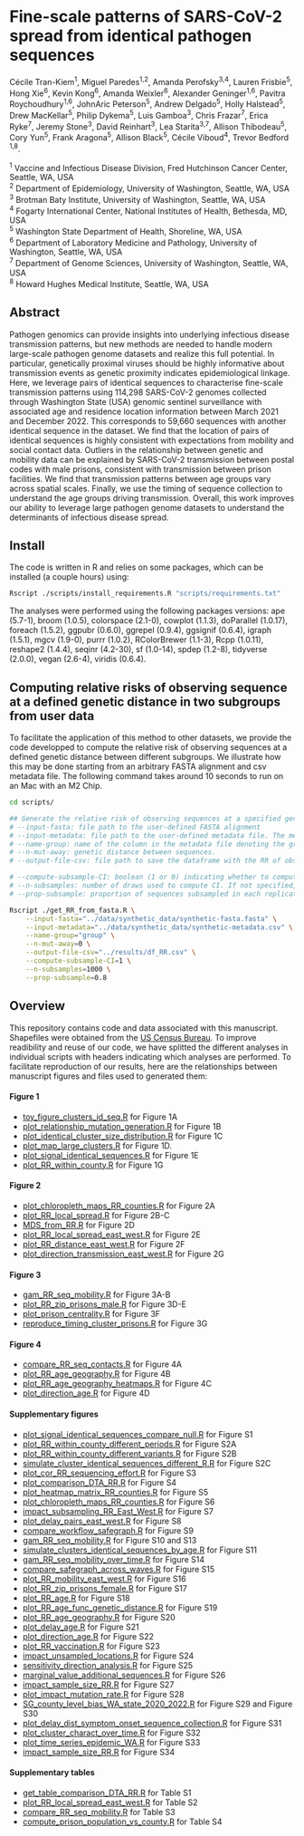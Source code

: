 # Fine-scale patterns of SARS-CoV-2 spread from identical pathogen sequences

Cécile Tran-Kiem<sup>1</sup>,
Miguel Paredes<sup>1,2</sup>,
Amanda Perofsky<sup>3,4</sup>,
Lauren Frisbie<sup>5</sup>,
Hong Xie<sup>6</sup>,
Kevin Kong<sup>6</sup>,
Amanda Weixler<sup>6</sup>,
Alexander Geninger<sup>1,6</sup>,
Pavitra Roychoudhury<sup>1,6</sup>,
JohnAric Peterson<sup>5</sup>,
Andrew Delgado<sup>5</sup>,
Holly Halstead<sup>5</sup>,
Drew MacKellar<sup>5</sup>,
Philip Dykema<sup>5</sup>,
Luis Gamboa<sup>3</sup>,
Chris Frazar<sup>7</sup>,
Erica Ryke<sup>7</sup>,
Jeremy Stone<sup>3</sup>,
David Reinhart<sup>3</sup>,
Lea Starita<sup>3,7</sup>,
Allison Thibodeau<sup>5</sup>,
Cory Yun<sup>5</sup>,
Frank Aragona<sup>5</sup>,
Allison Black<sup>5</sup>,
Cécile Viboud<sup>4</sup>,
Trevor Bedford <sup>1,8</sup>.

<sup>1</sup> Vaccine and Infectious Disease Division, Fred Hutchinson Cancer Center, Seattle, WA, USA <br>
<sup>2</sup> Department of Epidemiology, University of Washington, Seattle, WA, USA <br>
<sup>3</sup> Brotman Baty Institute, University of Washington, Seattle, WA, USA <br>
<sup>4</sup> Fogarty International Center, National Institutes of Health, Bethesda, MD, USA <br>
<sup>5</sup> Washington State Department of Health, Shoreline, WA, USA <br>
<sup>6</sup> Department of Laboratory Medicine and Pathology, University of Washington, Seattle, WA, USA<br>
<sup>7</sup> Department of Genome Sciences, University of Washington, Seattle, WA, USA <br>
<sup>8</sup> Howard Hughes Medical Institute, Seattle, WA, USA


## Abstract

Pathogen genomics can provide insights into underlying infectious disease transmission patterns, but new methods are needed to handle modern large-scale pathogen genome datasets and realize this full potential.
In particular, genetically proximal viruses should be highly informative about transmission events as genetic proximity indicates epidemiological linkage.
Here, we leverage pairs of identical sequences to characterise fine-scale transmission patterns using 114,298 SARS-CoV-2 genomes collected through Washington State (USA) genomic sentinel surveillance with associated age and residence location information between March 2021 and December 2022.
This corresponds to 59,660 sequences with another identical sequence in the dataset.
We find that the location of pairs of identical sequences is highly consistent with expectations from mobility and social contact data. 
Outliers in the relationship between genetic and mobility data can be explained by SARS-CoV-2 transmission between postal codes with male prisons, consistent with transmission between prison facilities. 
We find that transmission patterns between age groups vary across spatial scales. 
Finally, we use the timing of sequence collection to understand the age groups driving transmission.
Overall, this work improves our ability to leverage large pathogen genome datasets to understand the determinants of infectious disease spread.

## Install
The code is written in R and relies on some packages, which can be installed (a couple hours) using:

```bash
Rscript ./scripts/install_requirements.R "scripts/requirements.txt"
```

The analyses were performed using the following packages versions: ape (5.7-1), broom (1.0.5), colorspace (2.1-0), cowplot (1.1.3), doParallel (1.0.17), foreach (1.5.2), ggpubr (0.6.0), ggrepel (0.9.4), ggsignif (0.6.4), igraph (1.5.1), mgcv (1.9-0), purrr (1.0.2), RColorBrewer (1.1-3), Rcpp (1.0.11), reshape2 (1.4.4), seqinr (4.2-30), sf (1.0-14), spdep (1.2-8), tidyverse (2.0.0), vegan (2.6-4), viridis (0.6.4). 


## Computing relative risks of observing sequence at a defined genetic distance in two subgroups from user data
To facilitate the application of this method to other datasets, we provide the code developped to compute the relative risk of observing sequences at a defined genetic distance between different subgroups. We illustrate how this may be done starting from an arbitrary FASTA alignment and csv metadata file. The following command takes around 10 seconds to run on an Mac with an M2 Chip. 

```bash
cd scripts/

## Generate the relative risk of observing sequences at a specified genetic distance. It takes the following arguments:
# --input-fasta: file path to the user-defined FASTA alignment
# --input-metadata: file path to the user-defined metadata file. The metadata should be a csv file with a column "sequence_name" containing the sequence names (matching those found in the alignment) and some associated metadata columns. 
# --name-group: name of the column in the metadata file denoting the groups between which we will generate the relative risk of observing sequences at a given genetic distance.
# --n-mut-away: genetic distance between sequences. 
# --output-file-csv: file path to save the dataframe with the RR of observing sequences

# --compute-subsample-CI: boolean (1 or 0) indicating whether to compute subsampled confidence interval around RR estimates. If not specified, default is 0. 
# --n-subsamples: number of draws used to compute CI. If not specified, default is 1000.
# --prop-subsample: proportion of sequences subsampled in each replicate. If not specified, default is 0.8. 

Rscript ./get_RR_from_fasta.R \
    --input-fasta="../data/synthetic_data/synthetic-fasta.fasta" \
    --input-metadata="../data/synthetic_data/synthetic-metadata.csv" \
    --name-group="group" \
    --n-mut-away=0 \
    --output-file-csv="../results/df_RR.csv" \
    --compute-subsample-CI=1 \
    --n-subsamples=1000 \
    --prop-subsample=0.8
```

## Overview
This repository contains code and data associated with this manuscript.
Shapefiles were obtained from the [US Census Bureau](https://ofm.wa.gov/washington-data-research/population-demographics/gis-data/census-geographic-files). 
To improve readibility and reuse of our code, we have splitted the different analyses in individual scripts with headers indicating which analyses are performed.
To facilitate reproduction of our results, here are the relationships between manuscript figures and files used to generated them:

#### Figure 1
- [toy_figure_clusters_id_seq.R](https://github.com/blab/phylo-kernel-public/blob/main/scripts/presentation_framework/toy_figure_clusters_id_seq.R) for Figure 1A
- [plot_relationship_mutation_generation.R](https://github.com/blab/phylo-kernel-public/blob/main/scripts/presentation_framework/plot_relationship_mutation_generation.R) for Figure 1B
- [plot_identical_cluster_size_distribution.R](https://github.com/blab/phylo-kernel-public/blob/main/scripts/presentation_framework/plot_identical_cluster_size_distribution.R) for Figure 1C
- [plot_map_large_clusters.R](https://github.com/blab/phylo-kernel-public/blob/main/scripts/presentation_framework/plot_map_large_clusters.R) for Figure 1D. 
- [plot_signal_identical_sequences.R](https://github.com/blab/phylo-kernel-public/blob/main/scripts/presentation_framework/plot_signal_identical_sequences.R) for Figure 1E
- [plot_RR_within_county.R](https://github.com/blab/phylo-kernel-public/blob/main/scripts/spatial_analyses/plot_RR_within_county.R) for Figure 1G

#### Figure 2
- [plot_chloropleth_maps_RR_counties.R](https://github.com/blab/phylo-kernel-public/blob/main/scripts/spatial_analyses/plot_chloropleth_maps_RR_counties.R) for Figure 2A
- [plot_RR_local_spread.R](https://github.com/blab/phylo-kernel-public/blob/main/scripts/spatial_analyses/plot_RR_local_spread.R) for Figure 2B-C
- [MDS_from_RR.R](https://github.com/blab/phylo-kernel-public/blob/main/scripts/spatial_analyses/MDS_from_RR.R) for Figure 2D
- [plot_RR_local_spread_east_west.R](https://github.com/blab/phylo-kernel-public/blob/main/scripts/spatial_analyses/plot_RR_local_spread_east_west.R) for Figure 2E
- [plot_RR_distance_east_west.R](https://github.com/blab/phylo-kernel-public/blob/main/scripts/spatial_analyses/plot_RR_distance_east_west.R) for Figure 2F
- [plot_direction_transmission_east_west.R](https://github.com/blab/phylo-kernel-public/blob/main/scripts/spatial_analyses/plot_direction_transmission_east_west.R) for Figure 2G

#### Figure 3
- [gam_RR_seq_mobility.R](https://github.com/blab/phylo-kernel-public/blob/main/scripts/mobility_analyses/gam_RR_seq_mobility.R) for Figure 3A-B
- [plot_RR_zip_prisons_male.R](https://github.com/blab/phylo-kernel-public/blob/main/scripts/spatial_analyses//plot_RR_zip_prisons_male.R) for Figure 3D-E
- [plot_prison_centrality.R](https://github.com/blab/phylo-kernel-public/blob/main/scripts/mobility_analyses/plot_prison_centrality.R) for Figure 3F
- [reproduce_timing_cluster_prisons.R](https://github.com/blab/phylo-kernel-public/blob/main/scripts/mobility_analyses/reproduce_timing_cluster_prisons.R) for Figure 3G

#### Figure 4
- [compare_RR_seq_contacts.R](https://github.com/blab/phylo-kernel-public/blob/main/scripts/age_analyses/compare_RR_seq_contacts.R) for Figure 4A
- [plot_RR_age_geography.R](https://github.com/blab/phylo-kernel-public/blob/main/scripts/age_analyses/plot_RR_age_geography.R) for Figure 4B
- [plot_RR_age_geography_heatmaps.R](https://github.com/blab/phylo-kernel-public/blob/main/scripts/age_analyses/plot_RR_age_geography_heatmaps.R) for Figure 4C
- [plot_direction_age.R](https://github.com/blab/phylo-kernel-public/blob/main/scripts/age_analyses/plot_direction_age.R) for Figure 4D

#### Supplementary figures
- [plot_signal_identical_sequences_compare_null.R](https://github.com/blab/phylo-kernel-public/blob/main/scripts/presentation_framework/plot_signal_identical_sequences_compare_null.R) for Figure S1
- [plot_RR_within_county_different_periods.R](https://github.com/blab/phylo-kernel-public/blob/main/scripts/spatial_analyses/plot_RR_within_county_different_periods.R) for Figure S2A
- [plot_RR_within_county_different_variants.R](https://github.com/blab/phylo-kernel-public/blob/main/scripts/spatial_analyses/plot_RR_within_county_different_variants.R) for Figure S2B
- [simulate_cluster_identical_sequences_different_R.R](https://github.com/blab/phylo-kernel-public/blob/main/scripts/presentation_framework/simulate_cluster_identical_sequences_different_R.R) for Figure S2C
- [plot_cor_RR_sequencing_effort.R](https://github.com/blab/phylo-kernel-public/blob/main/scripts/presentation_framework/plot_cor_RR_sequencing_effort.R) for Figure S3
- [plot_comparison_DTA_RR.R](https://github.com/blab/phylo-kernel-public/blob/main/remaster/scripts/plot_comparison_DTA_RR.R) for Figure S4
- [plot_heatmap_matrix_RR_counties.R](https://github.com/blab/phylo-kernel-public/blob/main/scripts/spatial_analyses/plot_heatmap_matrix_RR_counties.R) for Figure S5
- [plot_chloropleth_maps_RR_counties.R](https://github.com/blab/phylo-kernel-public/blob/main/scripts/spatial_analyses/plot_chloropleth_maps_RR_counties.R) for Figure S6
- [impact_subsampling_RR_East_West.R](https://github.com/blab/phylo-kernel-public/blob/main/scripts/spatial_analyses/impact_subsampling_RR_East_West.R) for Figure S7
- [plot_delay_pairs_east_west.R](https://github.com/blab/phylo-kernel-public/blob/main/scripts/spatial_analyses/plot_delay_pairs_east_west.R) for Figure S8
- [compare_workflow_safegraph.R](https://github.com/blab/phylo-kernel-public/blob/main/scripts/mobility_analyses/compare_workflow_safegraph.R) for Figure S9
- [gam_RR_seq_mobility.R](https://github.com/blab/phylo-kernel-public/blob/main/scripts/mobility_analyses/gam_RR_seq_mobility.R) for Figure S10 and S13
- [simulate_clusters_identical_sequences_by_age.R](https://github.com/blab/phylo-kernel-public/blob/main/scripts/presentation_framework/simulate_clusters_identical_sequences_by_age.R) for Figure S11
- [gam_RR_seq_mobility_over_time.R](https://github.com/blab/phylo-kernel-public/blob/main/scripts/mobility_analyses/gam_RR_seq_mobility_over_time.R) for Figure S14
- [compare_safegraph_across_waves.R](https://github.com/blab/phylo-kernel-public/blob/main/scripts/mobility_analyses/compare_safegraph_across_waves.R) for Figure S15
- [plot_RR_mobility_east_west.R](https://github.com/blab/phylo-kernel-public/blob/main/scripts/mobility_analyses/plot_RR_mobility_east_west.R) for Figure S16
- [plot_RR_zip_prisons_female.R](https://github.com/blab/phylo-kernel-public/blob/main/scripts/spatial_analyses/plot_RR_zip_prisons_female.R) for Figure S17
- [plot_RR_age.R](https://github.com/blab/phylo-kernel-public/blob/main/scripts/age_analyses/plot_RR_age.R) for Figure S18
- [plot_RR_age_func_genetic_distance.R](https://github.com/blab/phylo-kernel-public/blob/main/scripts/age_analyses/plot_RR_age_func_genetic_distance.R) for Figure S19
- [plot_RR_age_geography.R](https://github.com/blab/phylo-kernel-public/blob/main/scripts/age_analyses/plot_RR_age_geography.R) for Figure S20
- [plot_delay_age.R](https://github.com/blab/phylo-kernel-public/blob/main/scripts/age_analyses/plot_delay_age.R) for Figure S21
- [plot_direction_age.R](https://github.com/blab/phylo-kernel-public/blob/main/scripts/age_analyses/plot_direction_age.R) for Figure S22
- [plot_RR_vaccination.R](https://github.com/blab/phylo-kernel-public/blob/main/scripts/age_analyses/plot_RR_vaccination.R) for Figure S23
- [impact_unsampled_locations.R](https://github.com/blab/phylo-kernel-public/blob/main/scripts/presentation_framework/impact_unsampled_locations.R) for Figure S24
- [sensitivity_direction_analysis.R](https://github.com/blab/phylo-kernel-public/blob/main/scripts/spatial_analyses/sensitivity_direction_analysis.R) for Figure S25
- [marginal_value_additional_sequences.R](https://github.com/blab/phylo-kernel-public/blob/main/scripts/presentation_framework/marginal_value_additional_sequences.R) for Figure S26
- [impact_sample_size_RR.R](https://github.com/blab/phylo-kernel-public/blob/main/scripts/presentation_framework/impact_sample_size_RR.R) for Figure S27
- [plot_impact_mutation_rate.R](https://github.com/blab/phylo-kernel-public/blob/main/remaster/scripts/plot_impact_mutation_rate.R) for Figure S28
- [SG_county_level_bias_WA_state_2020_2022.R](https://github.com/blab/phylo-kernel-public/blob/0ef6bfa9bd4bafd99377d03ae2d60881978f371f/scripts/mobility_analyses/SG_county_level_bias_WA_state_2020_2022.R) for Figure S29 and Figure S30
- [plot_delay_dist_symptom_onset_sequence_collection.R](https://github.com/blab/phylo-kernel-public/blob/main/scripts/presentation_framework/plot_delay_dist_symptom_onset_sequence_collection.R) for Figure S31
- [plot_cluster_charact_over_time.R](https://github.com/blab/phylo-kernel-public/blob/main/scripts/presentation_framework/plot_cluster_charact_over_time.R) for Figure S32
- [plot_time_series_epidemic_WA.R](https://github.com/blab/phylo-kernel-public/blob/main/scripts/presentation_framework/plot_time_series_epidemic_WA.R) for Figure S33
- [impact_sample_size_RR.R](https://github.com/blab/phylo-kernel-public/blob/main/scripts/presentation_framework/impact_sample_size_RR.R) for Figure S34

#### Supplementary tables
- [get_table_comparison_DTA_RR.R](https://github.com/blab/phylo-kernel-public/blob/main/remaster/scripts/get_table_comparison_DTA_RR.R) for Table S1
- [plot_RR_local_spread_east_west.R](https://github.com/blab/phylo-kernel-public/blob/main/scripts/spatial_analyses/plot_RR_local_spread_east_west.R) for Table S2
- [compare_RR_seq_mobility.R](https://github.com/blab/phylo-kernel-public/blob/main/scripts/mobility_analyses/compare_RR_seq_mobility.R) for Table S3
- [compute_prison_population_vs_county.R](https://github.com/blab/phylo-kernel-public/blob/main/scripts/mobility_analyses/compute_prison_population_vs_county.R) for Table S4
